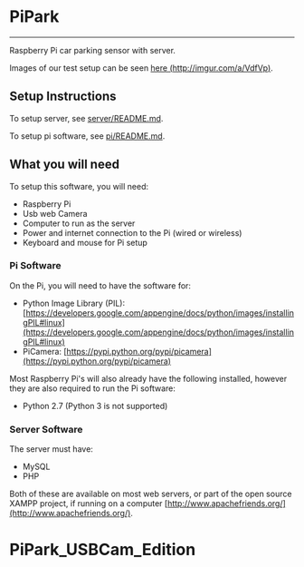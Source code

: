 # PiPark
---

Raspberry Pi car parking sensor with server.

Images of our test setup can be seen [here (http://imgur.com/a/VdfVp)](http://imgur.com/a/VdfVp).

## Setup Instructions
To setup server, see [server/README.md](server/README.md).

To setup pi software, see [pi/README.md](pi/README.md).

## What you will need
To setup this software, you will need:
* Raspberry Pi
* Usb web Camera
* Computer to run as the server
* Power and internet connection to the Pi (wired or wireless)
* Keyboard and mouse for Pi setup

### Pi Software
On the Pi, you will need to have the software for:
* Python Image Library (PIL): [https://developers.google.com/appengine/docs/python/images/installingPIL#linux](https://developers.google.com/appengine/docs/python/images/installingPIL#linux)
* PiCamera: [https://pypi.python.org/pypi/picamera](https://pypi.python.org/pypi/picamera)

Most Raspberry Pi's will also already have the following installed, however they are also required to run the Pi software:
* Python 2.7 (Python 3 is not supported)

### Server Software
The server must have:
* MySQL
* PHP

Both of these are available on most web servers, or part of the open source XAMPP project, if running on a computer [http://www.apachefriends.org/](http://www.apachefriends.org/).
# PiPark_USBCam_Edition

